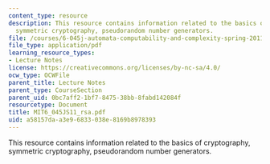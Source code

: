 ```yaml
---
content_type: resource
description: This resource contains information related to the basics of cryptography,
  symmetric cryptography, pseudorandom number generators.
file: /courses/6-045j-automata-computability-and-complexity-spring-2011/a58157daa3e96833038e8169b8978393_MIT6_045JS11_rsa.pdf
file_type: application/pdf
learning_resource_types:
- Lecture Notes
license: https://creativecommons.org/licenses/by-nc-sa/4.0/
ocw_type: OCWFile
parent_title: Lecture Notes
parent_type: CourseSection
parent_uid: 0bc7aff2-1bf7-8475-38bb-8fabd142084f
resourcetype: Document
title: MIT6_045JS11_rsa.pdf
uid: a58157da-a3e9-6833-038e-8169b8978393
---
```

This resource contains information related to the basics of cryptography, symmetric cryptography, pseudorandom number generators.